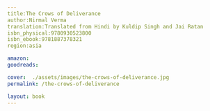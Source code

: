```yaml
---
title:The Crows of Deliverance
author:Nirmal Verma
translation:Translated from Hindi by Kuldip Singh and Jai Ratan
isbn_physical:9780930523800
isbn_ebook:9781887378321
region:asia

amazon: 
goodreads: 

cover:  ./assets/images/the-crows-of-deliverance.jpg
permalink: /the-crows-of-deliverance

layout: book
---
```

